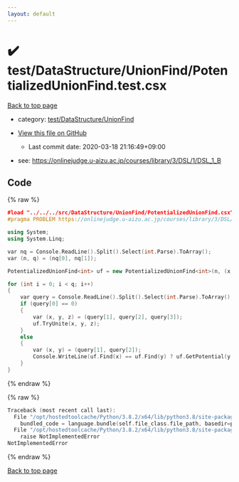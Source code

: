 ```yaml
---
layout: default
---
```


<!-- mathjax config similar to math.stackexchange -->
<script type="text/javascript" async
  src="https://cdnjs.cloudflare.com/ajax/libs/mathjax/2.7.5/MathJax.js?config=TeX-MML-AM_CHTML">
</script>
<script type="text/x-mathjax-config">
  MathJax.Hub.Config({
    TeX: { equationNumbers: { autoNumber: "AMS" }},
    tex2jax: {
      inlineMath: [ ['$','$'] ],
      processEscapes: true
    },
    "HTML-CSS": { matchFontHeight: false },
    displayAlign: "left",
    displayIndent: "2em"
  });
</script>

<script type="text/javascript" src="https://cdnjs.cloudflare.com/ajax/libs/jquery/3.4.1/jquery.min.js"></script>
<script src="https://cdn.jsdelivr.net/npm/jquery-balloon-js@1.1.2/jquery.balloon.min.js" integrity="sha256-ZEYs9VrgAeNuPvs15E39OsyOJaIkXEEt10fzxJ20+2I=" crossorigin="anonymous"></script>
<script type="text/javascript" src="../../../../assets/js/copy-button.js"></script>
<link rel="stylesheet" href="../../../../assets/css/copy-button.css" />


# :heavy_check_mark: test/DataStructure/UnionFind/PotentializedUnionFind.test.csx

<a href="../../../../index.html">Back to top page</a>

* category: <a href="../../../../index.html#33e5eccf684d6653f8b65b9ad5a4655d">test/DataStructure/UnionFind</a>
* <a href="{{ site.github.repository_url }}/blob/master/test/DataStructure/UnionFind/PotentializedUnionFind.test.csx">View this file on GitHub</a>
    - Last commit date: 2020-03-18 21:16:49+09:00


* see: <a href="https://onlinejudge.u-aizu.ac.jp/courses/library/3/DSL/1/DSL_1_B">https://onlinejudge.u-aizu.ac.jp/courses/library/3/DSL/1/DSL_1_B</a>


## Code

<a id="unbundled"></a>
{% raw %}
```cpp
﻿#load "../../../src/DataStructure/UnionFind/PotentializedUnionFind.csx"
#pragma PROBLEM https://onlinejudge.u-aizu.ac.jp/courses/library/3/DSL/1/DSL_1_B

using System;
using System.Linq;

var nq = Console.ReadLine().Split().Select(int.Parse).ToArray();
var (n, q) = (nq[0], nq[1]);

PotentializedUnionFind<int> uf = new PotentializedUnionFind<int>(n, (x, y) => x + y, x => -x, 0);

for (int i = 0; i < q; i++)
{
    var query = Console.ReadLine().Split().Select(int.Parse).ToArray();
    if (query[0] == 0)
    {
        var (x, y, z) = (query[1], query[2], query[3]);
        uf.TryUnite(x, y, z);
    }
    else
    {
        var (x, y) = (query[1], query[2]);
        Console.WriteLine(uf.Find(x) == uf.Find(y) ? uf.GetPotential(y, x).ToString() : "?");
    }
}

```
{% endraw %}

<a id="bundled"></a>
{% raw %}
```cpp
Traceback (most recent call last):
  File "/opt/hostedtoolcache/Python/3.8.2/x64/lib/python3.8/site-packages/onlinejudge_verify/docs.py", line 340, in write_contents
    bundled_code = language.bundle(self.file_class.file_path, basedir=pathlib.Path.cwd())
  File "/opt/hostedtoolcache/Python/3.8.2/x64/lib/python3.8/site-packages/onlinejudge_verify/languages/csharpscript.py", line 108, in bundle
    raise NotImplementedError
NotImplementedError

```
{% endraw %}

<a href="../../../../index.html">Back to top page</a>

